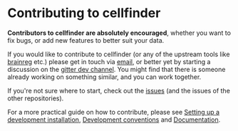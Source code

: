 # Contributing to cellfinder

**Contributors to cellfinder are absolutely encouraged**, whether you want to fix bugs, or add new features to better suit your data.

If you would like to contribute to cellfinder \(or any of the upstream tools like [brainreg](https://github.com/brainglobe/brainreg) etc.\) please get in touch via [email](mailto:adam.tyson@ucl.ac.uk?subject=cellfinder-development), or better yet by starting a discussion on the [gitter dev channel](https://gitter.im/cellfinder/dev). You might find that there is someone already working on something similar, and you can work together.

If you're not sure where to start, check out the [issues](https://github.com/SainsburyWellcomeCentre/cellfinder/issues) \(and the issues of the other repositories\).

For a more practical guide on how to contribute, please see [Setting up a development installation](untitled-1.md), [Development conventions](development-conventions.md) and [Documentation](documentation.md).

